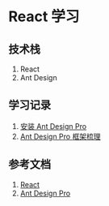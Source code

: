 # React 学习

## 技术栈

1. React
2. Ant Design

## 学习记录

1. [安装 Ant Design Pro](./docs/1.安装AntDesignPro.md)
2. [Ant Design Pro 框架梳理](./docs/2.AntDesignPro框架梳理.md)

## 参考文档

1. [React](https://react.docschina.org/docs/getting-started.html)
2. [Ant Design Pro](https://pro.ant.design/docs/getting-started-cn)
